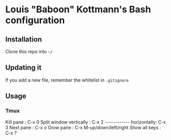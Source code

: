# Louis "Baboon" Kottmann's Bash configuration

## Installation

Clone this repo into `~/`

## Updating it

If you add a new file, remember the whitelist in `.gitignore`

## Usage
### Tmux
Kill pane                : C-x 0
Split window vertically  : C-x 2
------------ horizontally: C-x 3
Next pane                : C-x o
Grow pane                : C-x M-up/down/left/right
Show all keys            : C-x ?
